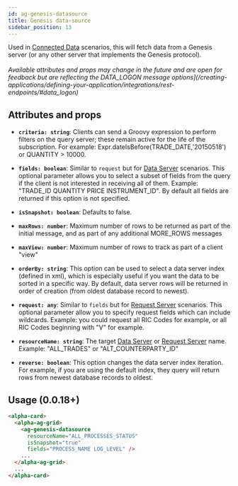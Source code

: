 ```yaml
---
id: ag-genesis-datasource
title: Genesis data-source
sidebar_position: 13
---
```


Used in [Connected Data](/creating-applications/defining-your-application/user-interface/web-ui-reference/components/grids/ag-grid/ag-grid-connected/) scenarios, this will fetch data from a Genesis server (or any other server that implements the Genesis protocol). <br /> <br /> *Available attributes and props may change in the future and are open for feedback but are reflecting the DATA_LOGON message options](/creating-applications/defining-your-application/integrations/rest-endpoints/#data_logon)*

## Attributes and props

- **`criteria: string`**: Clients can send a Groovy expression to perform filters on the query server; these remain active for the life of the subscription. For example: Expr.dateIsBefore(TRADE_DATE,'20150518') or QUANTITY > 10000.

- **`fields: boolean`**: Similar to `request` but for [Data Server](/creating-applications/defining-your-application/user-interface/data-servers/data-servers/) scenarios. This optional parameter allows you to select a subset of fields from the query if the client is not interested in receiving all of them. Example: "TRADE_ID QUANTITY PRICE INSTRUMENT_ID". By default all fields are returned if this option is not specified.

- **`isSnapshot: boolean`**: Defaults to false. 

- **`maxRows: number`**: Maximum number of rows to be returned as part of the initial message, and as part of any additional MORE_ROWS messages

- **`maxView: number`**: Maximum number of rows to track as part of a client "view"

- **`orderBy: string`**: This option can be used to select a data server index (defined in xml), which is especially useful if you want the data to be sorted in a specific way. By default, data server rows will be returned in order of creation (from oldest database record to newest).

- **`request: any`**: Similar to `fields` but for [Request Server](/creating-applications/defining-your-application/user-interface/request-servers/request-servers/) scenarios. This optional parameter allow you to specify request fields which can include wildcards. Example: you could request all RIC Codes for example, or all RIC Codes beginning with "V" for example.

- **`resourceName: string`**: The target [Data Server](/creating-applications/defining-your-application/user-interface/data-servers/data-servers/) or [Request Server](/creating-applications/defining-your-application/user-interface/request-servers/request-servers/) name. Example: "ALL_TRADES" or "ALT_COUNTERPARTY_ID"

- **`reverse: boolean`**: This option changes the data server index iteration. For example, if you are using the default index, they query will return rows from newest database records to oldest.

## Usage (0.0.18+)

```html title="Streaming data from ALL_PROCESS_STATUS data server"
<alpha-card>
  <alpha-ag-grid>
    <ag-genesis-datasource 
      resourceName="ALL_PROCESSES_STATUS" 
      isSnapshot="true" 
      fields="PROCESS_NAME LOG_LEVEL" />
    ...
  </alpha-ag-grid>
  ...
</alpha-card>